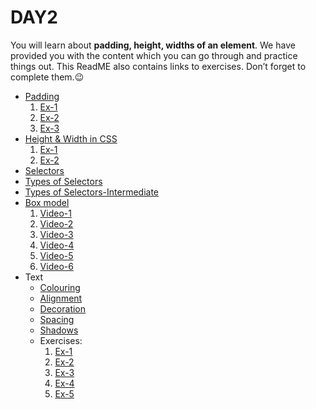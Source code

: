 # DAY2

You will learn about **padding, height, widths of an element**. We have provided you with the content which you can go through and practice things out. This ReadME also contains links to exercises. Don’t forget to complete them.😉

* [Padding](https://www.w3schools.com/css/css_padding.asp)<br>
  1. [Ex-1](https://www.w3schools.com/css/exercise.asp?filename=exercise_padding1)<br>
  2. [Ex-2](https://www.w3schools.com/css/exercise.asp?filename=exercise_padding2)<br>
  3. [Ex-3](https://www.w3schools.com/css/exercise.asp?filename=exercise_padding3)<br>
* [Height & Width in CSS](https://www.w3schools.com/css/css_dimension.asp)
  1. [Ex-1](https://www.w3schools.com/css/exercise.asp?filename=exercise_dimension1)
  2. [Ex-2](https://www.w3schools.com/css/exercise.asp?filename=exercise_dimension2)
* [Selectors](https://www.w3schools.com/css/css_selectors.asp)
* [Types of Selectors](https://www.javatpoint.com/css-selector) 
* [Types of Selectors-Intermediate](https://developer.mozilla.org/en-US/docs/Learn/CSS/Building_blocks/Selectors)
* [Box model](https://www.w3schools.com/css/css_boxmodel.asp)
  1. [Video-1](https://drive.google.com/file/d/1_a-Mr1vaDM7UdsqvgdwVbiS7JBCaOVCt/view?usp=sharing) 
  2. [Video-2](https://drive.google.com/file/d/1E9hQcpker9J44FdTk817RbWbiJrknqpG/view?usp=sharing)
  3. [Video-3](https://drive.google.com/file/d/1qfT2dhdWBANcmDy8qUrED5CTE-WpsHe6/view?usp=sharing)
  4. [Video-4](https://drive.google.com/file/d/1NSKb7pXgevXmexYGefujhmie9yjIOCax/view?usp=sharing)
  5. [Video-5](https://drive.google.com/file/d/1FcXy_Ui1vZ2yT8fSmGWdBPOVti4uD0tv/view?usp=sharing)
  6. [Video-6](https://drive.google.com/file/d/1OVI1_uHjXlyN5E0uOsex8TTNDm7aOjZM/view?usp=sharing)
* Text
  * [Colouring](https://www.w3schools.com/css/css_colors.asp)
  * [Alignment](https://www.w3schools.com/css/css_align.asp)
  * [Decoration](https://developer.mozilla.org/en-US/docs/Web/CSS/text-decoration)
  * [Spacing](https://www.w3schools.com/css/css_text_spacing.asp)
  * [Shadows](https://www.w3schools.com/css/css3_shadows.asp)
  * Exercises:
    1. [Ex-1](https://www.w3schools.com/css/exercise.asp?filename=exercise_text1)
    2. [Ex-2](https://www.w3schools.com/css/exercise.asp?filename=exercise_text2)
    3. [Ex-3](https://www.w3schools.com/css/exercise.asp?filename=exercise_text3)
    4. [Ex-4](https://www.w3schools.com/css/exercise.asp?filename=exercise_text4)
    5. [Ex-5](https://www.w3schools.com/css/exercise.asp?filename=exercise_text5)
